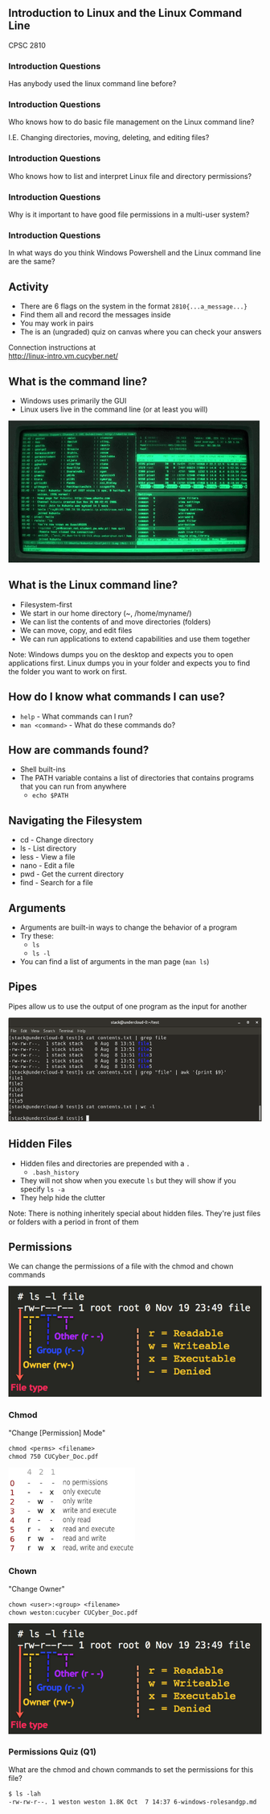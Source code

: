 ## Introduction to Linux and the Linux Command Line

CPSC 2810



### Introduction Questions

Has anybody used the linux command line before?


### Introduction Questions

Who knows how to do basic file management on the Linux command line?

I.E. Changing directories, moving, deleting, and editing files?


### Introduction Questions

Who knows how to list and interpret Linux file and directory permissions?


### Introduction Questions

Why is it important to have good file permissions in a multi-user system?


### Introduction Questions

In what ways do you think Windows Powershell and the Linux command line are the same? 



## Activity

* There are 6 flags on the system in the format `2810{...a_message...}`
* Find them all and record the messages inside
* You may work in pairs
* The is an (ungraded) quiz on canvas where you can check your answers

Connection instructions at <br>http://linux-intro.vm.cucyber.net/



## What is the command line?

* Windows uses primarily the GUI
* Linux users live in the command line (or at least you will)

![](cli.gif)


## What is the Linux command line?

* Filesystem-first
* We start in our home directory (~, /home/myname/)
* We can list the contents of and move directories (folders)
* We can move, copy, and edit files
* We can run applications to extend capabilities and use them together
 
Note:
Windows dumps you on the desktop and expects you to open applications first.
Linux dumps you in your folder and expects you to find the folder you want to work on first.


## How do I know what commands I can use?

* `help` - What commands can I run?
* `man <command>` - What do these commands do?


## How are commands found?

* Shell built-ins
* The PATH variable contains a list of directories that contains programs that you can run from anywhere
  - `echo $PATH`



## Navigating the Filesystem

* cd - Change directory
* ls - List directory
* less - View a file
* nano - Edit a file
* pwd - Get the current directory
* find - Search for a file


## Arguments

* Arguments are built-in ways to change the behavior of a program
* Try these:
  - `ls`
  - `ls -l`
* You can find a list of arguments in the man page (`man ls`)


## Pipes

Pipes allow us to use the output of one program as the input for another

![](pipes.png)


## Hidden Files

* Hidden files and directories are prepended with a `.`
  - `.bash_history`
* They will not show when you execute `ls` but they will show if you specify `ls -a`
* They help hide the clutter

Note:
There is nothing inheritely special about hidden files. They're just files or folders with a period in front of them



## Permissions

We can change the permissions of a file with the chmod and chown commands

![](permissions_ugo.png)


### Chmod

"Change [Permission] Mode"

```
chmod <perms> <filename>
chmod 750 CUCyber_Doc.pdf
```

<img src="permissions_matrix.png" style="width:50%">


### Chown

"Change Owner"

```
chown <user>:<group> <filename>
chown weston:cucyber CUCyber_Doc.pdf
```

![](permissions_ugo.png)


### Permissions Quiz (Q1)

What are the chmod and chown commands to set the permissions for this file?

```
$ ls -lah
-rw-rw-r--. 1 weston weston 1.8K Oct  7 14:37 6-windows-rolesandgp.md
```